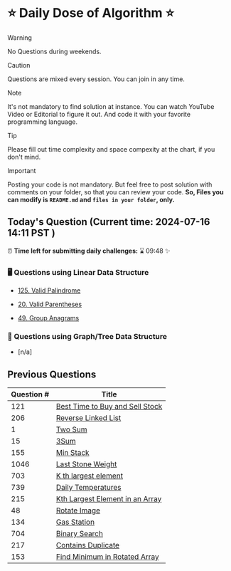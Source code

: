 # ⭐ Daily Dose of Algorithm ⭐
> [!WARNING]
> No Questions during weekends.

> [!CAUTION]
> Questions are mixed every session. You can join in any time.

> [!NOTE]
> It's not mandatory to find solution at instance. You can watch YouTube Video or Editorial to figure it out. And code it with your favorite programming language.

> [!TIP]  
> Please fill out time complexity and space compexity at the chart, if you don't mind.

> [!IMPORTANT]
> Posting your code is not mandatory. But feel free to post solution with comments on your folder, so that you can review your code. **So, Files you can modify is `README.md` and `files in your folder`, only.**

## Today's Question (Current time: <!-- TIME --> 2024-07-16 14:11 PST <!-- /TIME -->)
⏰ **Time left for submitting daily challenges:** ⌛️<!-- TIME LEFT --> 09:48 <!-- /TIME LEFT --> ✨
### 🖥️ Questions using Linear Data Structure
- [125. Valid Palindrome](https://leetcode.com/problems/valid-palindrome/description/)

- [20. Valid Parentheses](https://leetcode.com/problems/valid-parentheses/description/)

- [49. Group Anagrams](https://leetcode.com/problems/group-anagrams/description/)


### 🌲 Questions using Graph/Tree Data Structure

- [n/a]


## Previous Questions


| Question # | Title                                                                                                             |
| ---------- | ----------------------------------------------------------------------------------------------------------------- |
| 121        | [Best Time to Buy and Sell Stock](https://leetcode.com/problems/best-time-to-buy-and-sell-stock/)                 |
| 206        | [Reverse Linked List](https://leetcode.com/problems/reverse-linked-list/description/)                             |
| 1          | [Two Sum](https://leetcode.com/problems/two-sum/description/)                                                     |
| 15         | [3Sum](https://leetcode.com/problems/3sum/description/)                                                           |
| 155        | [Min Stack](https://leetcode.com/problems/min-stack/description/)                                                 |
| 1046       | [Last Stone Weight](https://leetcode.com/problems/last-stone-weight/description/)                                 |
| 703        | [K th largest element](https://leetcode.com/problems/kth-largest-element-in-a-stream/description/)                |
| 739        | [Daily Temperatures](https://leetcode.com/problems/daily-temperatures/description/)                               |
| 215        | [Kth Largest Element in an Array](https://leetcode.com/problems/kth-largest-element-in-an-array/description/)     |
| 48         | [Rotate Image](https://leetcode.com/problems/rotate-image/description/)                                           |
| 134        | [Gas Station](https://leetcode.com/problems/gas-station/description/)                                             |
| 704        | [Binary Search](https://leetcode.com/problems/binary-search/description/)                                         |
| 217        | [Contains Duplicate](https://leetcode.com/problems/contains-duplicate/description/)                               |
| 153        | [Find Minimum in Rotated Array](https://leetcode.com/problems/find-minimum-in-rotated-sorted-array/description/)  |
